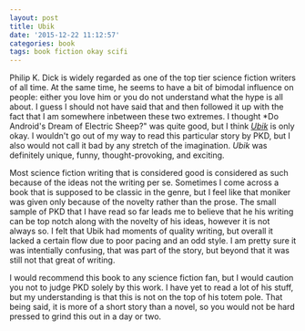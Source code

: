 ```yaml
---
layout: post
title: Ubik
date: '2015-12-22 11:12:57'
categories: book
tags: book fiction okay scifi
---
```


Philip K. Dick is widely regarded as one of the top tier
science fiction writers of all time. At the same time, he
seems to have a bit of bimodal influence on people: either
you love him or you do not understand what the hype is all
about. I guess I should not have said that and then followed
it up with the fact that I am somewhere inbetween these two
extremes. I thought *Do Android's Dream of Electric Sheep?"
was quite good, but I think [*Ubik*][ubik-amazon] is only
okay. I wouldn't go out of my way to read this particular
story by PKD, but I also would not call it bad by any stretch
of the imagination. *Ubik* was definitely unique, funny,
thought-provoking, and exciting.

Most science fiction writing that is considered good is
considered as such because of the ideas not the writing
per se. Sometimes I come across a book that is supposed
to be classic in the genre, but I feel like that moniker
was given only because of the novelty rather than the prose.
The small sample of PKD that I have read so far leads me
to believe that he his writing can be top notch along with
the novelty of his ideas, however it is not always so.
I felt that Ubik had moments of quality writing, but
overall it lacked a certain flow due to poor pacing and
an odd style. I am pretty sure it was intentially confusing,
that was part of the story, but beyond that it was still
not that great of writing.

I would recommend this book to any science fiction fan,
but I would caution you not to judge PKD solely by this
work. I have yet to read a lot of his stuff, but
my understanding is that this is not on the top
of his totem pole. That being said, it is more of a short
story than a novel, so you would not be hard pressed
to grind this out in a day or two.

[ubik-amazon]:    http://amzn.com/0547572298

